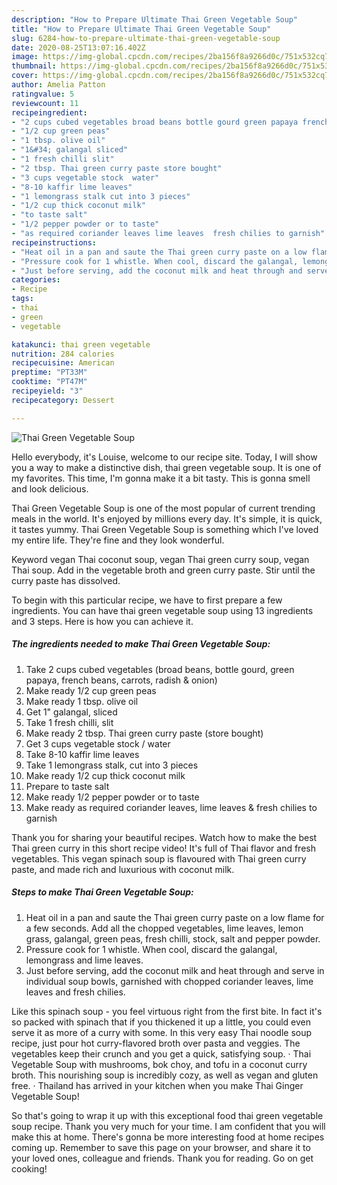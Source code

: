 ```yaml
---
description: "How to Prepare Ultimate Thai Green Vegetable Soup"
title: "How to Prepare Ultimate Thai Green Vegetable Soup"
slug: 6284-how-to-prepare-ultimate-thai-green-vegetable-soup
date: 2020-08-25T13:07:16.402Z
image: https://img-global.cpcdn.com/recipes/2ba156f8a9266d0c/751x532cq70/thai-green-vegetable-soup-recipe-main-photo.jpg
thumbnail: https://img-global.cpcdn.com/recipes/2ba156f8a9266d0c/751x532cq70/thai-green-vegetable-soup-recipe-main-photo.jpg
cover: https://img-global.cpcdn.com/recipes/2ba156f8a9266d0c/751x532cq70/thai-green-vegetable-soup-recipe-main-photo.jpg
author: Amelia Patton
ratingvalue: 5
reviewcount: 11
recipeingredient:
- "2 cups cubed vegetables broad beans bottle gourd green papaya french beans carrots radish  onion"
- "1/2 cup green peas"
- "1 tbsp. olive oil"
- "1&#34; galangal sliced"
- "1 fresh chilli slit"
- "2 tbsp. Thai green curry paste store bought"
- "3 cups vegetable stock  water"
- "8-10 kaffir lime leaves"
- "1 lemongrass stalk cut into 3 pieces"
- "1/2 cup thick coconut milk"
- "to taste salt"
- "1/2 pepper powder or to taste"
- "as required coriander leaves lime leaves  fresh chilies to garnish"
recipeinstructions:
- "Heat oil in a pan and saute the Thai green curry paste on a low flame for a few seconds. Add all the chopped vegetables, lime leaves, lemon grass, galangal, green peas, fresh chilli, stock, salt and pepper powder."
- "Pressure cook for 1 whistle. When cool, discard the galangal, lemongrass and lime leaves."
- "Just before serving, add the coconut milk and heat through and serve in individual soup bowls, garnished with chopped coriander leaves, lime leaves and fresh chilies."
categories:
- Recipe
tags:
- thai
- green
- vegetable

katakunci: thai green vegetable 
nutrition: 284 calories
recipecuisine: American
preptime: "PT33M"
cooktime: "PT47M"
recipeyield: "3"
recipecategory: Dessert

---
```



![Thai Green Vegetable Soup](https://img-global.cpcdn.com/recipes/2ba156f8a9266d0c/751x532cq70/thai-green-vegetable-soup-recipe-main-photo.jpg)

Hello everybody, it's Louise, welcome to our recipe site. Today, I will show you a way to make a distinctive dish, thai green vegetable soup. It is one of my favorites. This time, I'm gonna make it a bit tasty. This is gonna smell and look delicious.

Thai Green Vegetable Soup is one of the most popular of current trending meals in the world. It's enjoyed by millions every day. It's simple, it is quick, it tastes yummy. Thai Green Vegetable Soup is something which I've loved my entire life. They're fine and they look wonderful.

Keyword vegan Thai coconut soup, vegan Thai green curry soup, vegan Thai soup. Add in the vegetable broth and green curry paste. Stir until the curry paste has dissolved.


To begin with this particular recipe, we have to first prepare a few ingredients. You can have thai green vegetable soup using 13 ingredients and 3 steps. Here is how you can achieve it.

<!--inarticleads1-->

##### The ingredients needed to make Thai Green Vegetable Soup:

1. Take 2 cups cubed vegetables (broad beans, bottle gourd, green papaya, french beans, carrots, radish &amp; onion)
1. Make ready 1/2 cup green peas
1. Make ready 1 tbsp. olive oil
1. Get 1&#34; galangal, sliced
1. Take 1 fresh chilli, slit
1. Make ready 2 tbsp. Thai green curry paste (store bought)
1. Get 3 cups vegetable stock / water
1. Take 8-10 kaffir lime leaves
1. Take 1 lemongrass stalk, cut into 3 pieces
1. Make ready 1/2 cup thick coconut milk
1. Prepare to taste salt
1. Make ready 1/2 pepper powder or to taste
1. Make ready as required coriander leaves, lime leaves &amp; fresh chilies to garnish


Thank you for sharing your beautiful recipes. Watch how to make the best Thai green curry in this short recipe video! It&#39;s full of Thai flavor and fresh vegetables. This vegan spinach soup is flavoured with Thai green curry paste, and made rich and luxurious with coconut milk. 

<!--inarticleads2-->

##### Steps to make Thai Green Vegetable Soup:

1. Heat oil in a pan and saute the Thai green curry paste on a low flame for a few seconds. Add all the chopped vegetables, lime leaves, lemon grass, galangal, green peas, fresh chilli, stock, salt and pepper powder.
1. Pressure cook for 1 whistle. When cool, discard the galangal, lemongrass and lime leaves.
1. Just before serving, add the coconut milk and heat through and serve in individual soup bowls, garnished with chopped coriander leaves, lime leaves and fresh chilies.


Like this spinach soup - you feel virtuous right from the first bite. In fact it&#39;s so packed with spinach that if you thickened it up a little, you could even serve it as more of a curry with some. In this very easy Thai noodle soup recipe, just pour hot curry-flavored broth over pasta and veggies. The vegetables keep their crunch and you get a quick, satisfying soup. · Thai Vegetable Soup with mushrooms, bok choy, and tofu in a coconut curry broth. This nourishing soup is incredibly cozy, as well as vegan and gluten free. · Thailand has arrived in your kitchen when you make Thai Ginger Vegetable Soup! 

So that's going to wrap it up with this exceptional food thai green vegetable soup recipe. Thank you very much for your time. I am confident that you will make this at home. There's gonna be more interesting food at home recipes coming up. Remember to save this page on your browser, and share it to your loved ones, colleague and friends. Thank you for reading. Go on get cooking!
